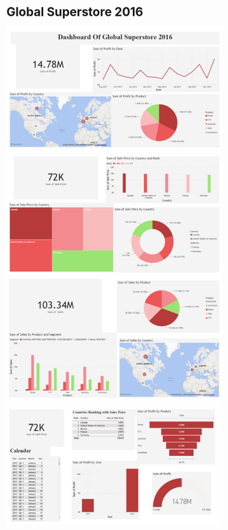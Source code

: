 # Global Superstore 2016

![Thumbnail 1](https://github.com/Mkhalifa1/Global-Superstore-2016/blob/main/Images_Project/1.jpg)
![Thumbnail 2](https://github.com/Mkhalifa1/Global-Superstore-2016/blob/main/Images_Project/2.jpg)
![Thumbnail 1](https://github.com/Mkhalifa1/Global-Superstore-2016/blob/main/Images_Project/3.jpg)
![Thumbnail 2](https://github.com/Mkhalifa1/Global-Superstore-2016/blob/main/Images_Project/4.jpg)
